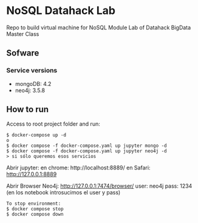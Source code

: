 # NoSQL Datahack Lab

Repo to build virtual machine for NoSQL Module Lab of Datahack BigData Master Class

## Sofware
### Service versions
* mongoDB: 4.2
* neo4j: 3.5.8

## How to run
Access to root project folder and run:
```
$ docker-compose up -d
o
$ docker compose -f docker-compose.yaml up jupyter mongo -d
$ docker compose -f docker-compose.yaml up jupyter neo4j -d
> si sólo queremos esos servicios
```
Abrir jupyter:
en chrome:
http://localhost:8889/
en Safari:
http://127.0.0.1:8889

Abrir Browser Neo4j:
http://127.0.0.1:7474/browser/
user: neo4j
pass: 1234
(en los notebook introsucimos el user y pass)
```
To stop environment:
$ docker compose stop
$ docker compose down
```

